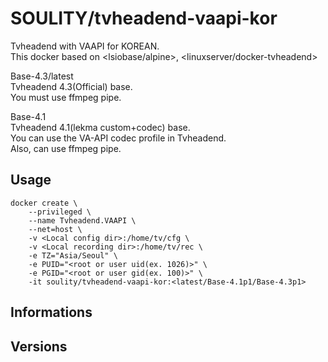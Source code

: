 # SOULITY/tvheadend-vaapi-kor
Tvheadend with VAAPI for KOREAN. \
This docker based on <lsiobase/alpine>, <linuxserver/docker-tvheadend>

Base-4.3/latest \
Tvheadend 4.3(Official) base. \
You must use ffmpeg pipe.

Base-4.1 \
Tvheadend 4.1(lekma custom+codec) base. \
You can use the VA-API codec profile in Tvheadend. \
Also, can use ffmpeg pipe.

## Usage

```
docker create \
    --privileged \
    --name Tvheadend.VAAPI \
    --net=host \
    -v <Local config dir>:/home/tv/cfg \
    -v <Local recording dir>:/home/tv/rec \
    -e TZ="Asia/Seoul" \
    -e PUID="<root or user uid(ex. 1026)>" \
    -e PGID="<root or user gid(ex. 100)>" \
    -it soulity/tvheadend-vaapi-kor:<latest/Base-4.1p1/Base-4.3p1>
```

## Informations

## Versions
